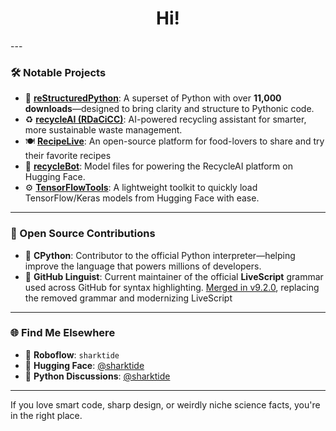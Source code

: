 <h1 align="center">Hi!</h1>
---

### 🛠 Notable Projects

- 🧪 [**reStructuredPython**](https://github.com/sharktide/restructuredpython): A superset of Python with over **11,000 downloads**—designed to bring clarity and structure to Pythonic code.
- ♻️ [**recycleAI (RDaCiCC)**](https://github.com/sharktide/recyclesmart): AI-powered recycling assistant for smarter, more sustainable waste management.
- 🍽️ [**RecipeLive**](https://github.com/sharktide/RecipeLive): An open-source platform for food-lovers to share and try their favorite recipes
- 🤖 [**recycleBot**](https://huggingface.co/sharktide/recyclebot0): Model files for powering the RecycleAI platform on Hugging Face.
- ⚙️ [**TensorFlowTools**](https://github.com/sharktide/tftools): A lightweight toolkit to quickly load TensorFlow/Keras models from Hugging Face with ease.

---

### 🧩 Open Source Contributions

- 🐍 **CPython**: Contributor to the official Python interpreter—helping improve the language that powers millions of developers.
- 🧠 **GitHub Linguist**: Current maintainer of the official **LiveScript** grammar used across GitHub for syntax highlighting. [Merged in v9.2.0](https://github.com/github-linguist/linguist/pull/7377), replacing the removed grammar and modernizing LiveScript 

---

### 🌐 Find Me Elsewhere

- 🤖 **Roboflow**: `sharktide`  
- 🤗 **Hugging Face**: [@sharktide](https://huggingface.co/sharktide)
- 🐍 **Python Discussions**: [@sharktide](https://discuss.python.org/u/sharktide/summary)

---

If you love smart code, sharp design, or weirdly niche science facts, you're in the right place.
